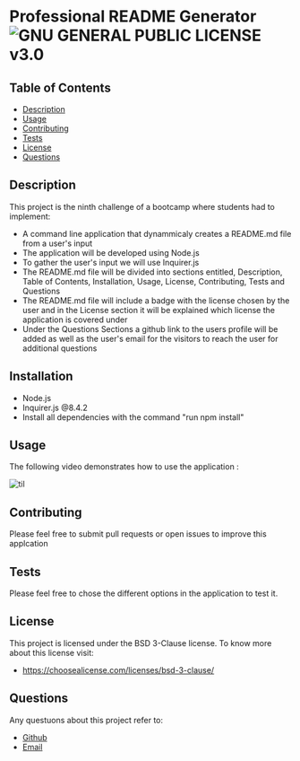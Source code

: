 # Professional README Generator                                                     ![GNU GENERAL PUBLIC LICENSE v3.0](https://img.shields.io/badge/license-GPLv3-blue.svg)

## Table of Contents
* [Description](#description)
* [Usage](#usage)
* [Contributing](#contributing)
* [Tests](#tests)
* [License](#license)
* [Questions](#questions)
  
## Description
This project is the ninth challenge of a bootcamp where students had to implement:

 * A command line application that dynammicaly creates a README.md file from a user's input 
 * The application will be developed using Node.js
 * To gather the user's input we will use Inquirer.js
 * The README.md file will be divided into sections entitled, Description, Table of Contents, Installation, Usage, License, Contributing, Tests and Questions
 * The README.md file will include a badge with the license chosen by the user and in the License section it will be explained which license the application is covered under
 * Under the Questions Sections a github link to the users profile will be added as well as the user's email for the visitors to reach the user for additional questions

## Installation 
 
* Node.js
* Inquirer.js @8.4.2
* Install all dependencies with the command "run npm install"

## Usage 
 The following video demonstrates how to use the application : 
 
 ![til](https://github.com/VascoMiguens/Professional-README-Generator/blob/main/utils/image/professional_readme_generator.gif)
 
## Contributing
Please feel free to submit pull requests or open issues to improve this applcation
## Tests
Please feel free to chose the different options in the application to test it.

## License 
This project is licensed under the BSD 3-Clause license.
To know more about this license visit:
  * https://choosealicense.com/licenses/bsd-3-clause/

## Questions
Any questuons about this project refer to:
  * [Github](VascoMiguens)
  * [Email](v_miguens@hotmail.com)
